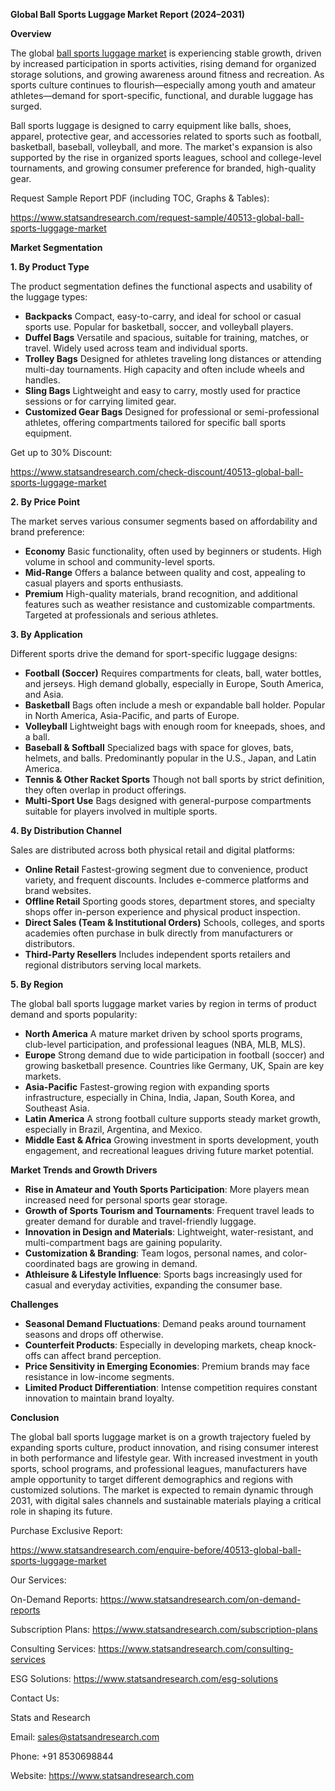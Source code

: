 ﻿**Global Ball Sports Luggage Market Report (2024–2031)**

**Overview**

The global [ball sports luggage market](https://www.statsandresearch.com/report/40513-global-ball-sports-luggage-market) is experiencing stable growth, driven by increased participation in sports activities, rising demand for organized storage solutions, and growing awareness around fitness and recreation. As sports culture continues to flourish—especially among youth and amateur athletes—demand for sport-specific, functional, and durable luggage has surged.

Ball sports luggage is designed to carry equipment like balls, shoes, apparel, protective gear, and accessories related to sports such as football, basketball, baseball, volleyball, and more. The market's expansion is also supported by the rise in organized sports leagues, school and college-level tournaments, and growing consumer preference for branded, high-quality gear.

Request Sample Report PDF (including TOC, Graphs & Tables):

<https://www.statsandresearch.com/request-sample/40513-global-ball-sports-luggage-market>

**Market Segmentation**

**1. By Product Type**

The product segmentation defines the functional aspects and usability of the luggage types:

- **Backpacks**
  Compact, easy-to-carry, and ideal for school or casual sports use. Popular for basketball, soccer, and volleyball players.
- **Duffel Bags**
  Versatile and spacious, suitable for training, matches, or travel. Widely used across team and individual sports.
- **Trolley Bags**
  Designed for athletes traveling long distances or attending multi-day tournaments. High capacity and often include wheels and handles.
- **Sling Bags**
  Lightweight and easy to carry, mostly used for practice sessions or for carrying limited gear.
- **Customized Gear Bags**
  Designed for professional or semi-professional athletes, offering compartments tailored for specific ball sports equipment.

Get up to 30% Discount:

<https://www.statsandresearch.com/check-discount/40513-global-ball-sports-luggage-market>

**2. By Price Point**

The market serves various consumer segments based on affordability and brand preference:

- **Economy**
  Basic functionality, often used by beginners or students. High volume in school and community-level sports.
- **Mid-Range**
  Offers a balance between quality and cost, appealing to casual players and sports enthusiasts.
- **Premium**
  High-quality materials, brand recognition, and additional features such as weather resistance and customizable compartments. Targeted at professionals and serious athletes.

**3. By Application**

Different sports drive the demand for sport-specific luggage designs:

- **Football (Soccer)**
  Requires compartments for cleats, ball, water bottles, and jerseys. High demand globally, especially in Europe, South America, and Asia.
- **Basketball**
  Bags often include a mesh or expandable ball holder. Popular in North America, Asia-Pacific, and parts of Europe.
- **Volleyball**
  Lightweight bags with enough room for kneepads, shoes, and a ball.
- **Baseball & Softball**
  Specialized bags with space for gloves, bats, helmets, and balls. Predominantly popular in the U.S., Japan, and Latin America.
- **Tennis & Other Racket Sports**
  Though not ball sports by strict definition, they often overlap in product offerings.
- **Multi-Sport Use**
  Bags designed with general-purpose compartments suitable for players involved in multiple sports.

**4. By Distribution Channel**

Sales are distributed across both physical retail and digital platforms:

- **Online Retail**
  Fastest-growing segment due to convenience, product variety, and frequent discounts. Includes e-commerce platforms and brand websites.
- **Offline Retail**
  Sporting goods stores, department stores, and specialty shops offer in-person experience and physical product inspection.
- **Direct Sales (Team & Institutional Orders)**
  Schools, colleges, and sports academies often purchase in bulk directly from manufacturers or distributors.
- **Third-Party Resellers**
  Includes independent sports retailers and regional distributors serving local markets.

**5. By Region**

The global ball sports luggage market varies by region in terms of product demand and sports popularity:

- **North America**
  A mature market driven by school sports programs, club-level participation, and professional leagues (NBA, MLB, MLS).
- **Europe**
  Strong demand due to wide participation in football (soccer) and growing basketball presence. Countries like Germany, UK, Spain are key markets.
- **Asia-Pacific**
  Fastest-growing region with expanding sports infrastructure, especially in China, India, Japan, South Korea, and Southeast Asia.
- **Latin America**
  A strong football culture supports steady market growth, especially in Brazil, Argentina, and Mexico.
- **Middle East & Africa**
  Growing investment in sports development, youth engagement, and recreational leagues driving future market potential.

**Market Trends and Growth Drivers**

- **Rise in Amateur and Youth Sports Participation**: More players mean increased need for personal sports gear storage.
- **Growth of Sports Tourism and Tournaments**: Frequent travel leads to greater demand for durable and travel-friendly luggage.
- **Innovation in Design and Materials**: Lightweight, water-resistant, and multi-compartment bags are gaining popularity.
- **Customization & Branding**: Team logos, personal names, and color-coordinated bags are growing in demand.
- **Athleisure & Lifestyle Influence**: Sports bags increasingly used for casual and everyday activities, expanding the consumer base.

**Challenges**

- **Seasonal Demand Fluctuations**: Demand peaks around tournament seasons and drops off otherwise.
- **Counterfeit Products**: Especially in developing markets, cheap knock-offs can affect brand perception.
- **Price Sensitivity in Emerging Economies**: Premium brands may face resistance in low-income segments.
- **Limited Product Differentiation**: Intense competition requires constant innovation to maintain brand loyalty.

**Conclusion**

The global ball sports luggage market is on a growth trajectory fueled by expanding sports culture, product innovation, and rising consumer interest in both performance and lifestyle gear. With increased investment in youth sports, school programs, and professional leagues, manufacturers have ample opportunity to target different demographics and regions with customized solutions. The market is expected to remain dynamic through 2031, with digital sales channels and sustainable materials playing a critical role in shaping its future.

Purchase Exclusive Report:

<https://www.statsandresearch.com/enquire-before/40513-global-ball-sports-luggage-market>



Our Services:

On-Demand Reports: <https://www.statsandresearch.com/on-demand-reports>

Subscription Plans: <https://www.statsandresearch.com/subscription-plans>

Consulting Services: <https://www.statsandresearch.com/consulting-services>

ESG Solutions: <https://www.statsandresearch.com/esg-solutions>

Contact Us:

Stats and Research

Email: <sales@statsandresearch.com>

Phone: +91 8530698844

Website: <https://www.statsandresearch.com>




